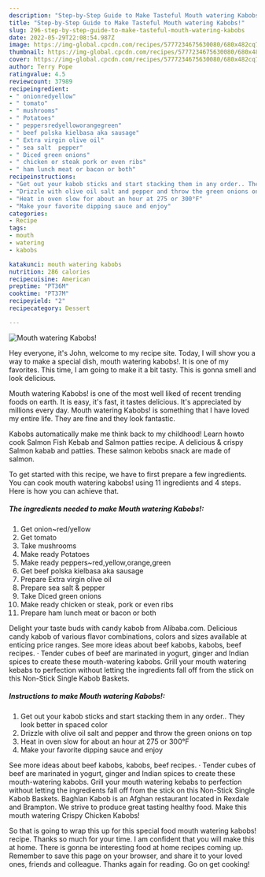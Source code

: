 ```yaml
---
description: "Step-by-Step Guide to Make Tasteful Mouth watering Kabobs!"
title: "Step-by-Step Guide to Make Tasteful Mouth watering Kabobs!"
slug: 296-step-by-step-guide-to-make-tasteful-mouth-watering-kabobs
date: 2022-05-29T22:08:54.987Z
image: https://img-global.cpcdn.com/recipes/5777234675630080/680x482cq70/mouth-watering-kabobs-recipe-main-photo.jpg
thumbnail: https://img-global.cpcdn.com/recipes/5777234675630080/680x482cq70/mouth-watering-kabobs-recipe-main-photo.jpg
cover: https://img-global.cpcdn.com/recipes/5777234675630080/680x482cq70/mouth-watering-kabobs-recipe-main-photo.jpg
author: Terry Pope
ratingvalue: 4.5
reviewcount: 37989
recipeingredient:
- " onionredyellow"
- " tomato"
- " mushrooms"
- " Potatoes"
- " peppersredyelloworangegreen"
- " beef polska kielbasa aka sausage"
- " Extra virgin olive oil"
- " sea salt  pepper"
- " Diced green onions"
- " chicken or steak pork or even ribs"
- " ham lunch meat or bacon or both"
recipeinstructions:
- "Get out your kabob sticks and start stacking them in any order.. They look better in spaced color"
- "Drizzle with olive oil salt and pepper and throw the green onions on top"
- "Heat in oven slow for about an hour at 275 or 300°F"
- "Make your favorite dipping sauce and enjoy"
categories:
- Recipe
tags:
- mouth
- watering
- kabobs

katakunci: mouth watering kabobs 
nutrition: 286 calories
recipecuisine: American
preptime: "PT36M"
cooktime: "PT37M"
recipeyield: "2"
recipecategory: Dessert

---
```



![Mouth watering Kabobs!](https://img-global.cpcdn.com/recipes/5777234675630080/680x482cq70/mouth-watering-kabobs-recipe-main-photo.jpg)

Hey everyone, it's John, welcome to my recipe site. Today, I will show you a way to make a special dish, mouth watering kabobs!. It is one of my favorites. This time, I am going to make it a bit tasty. This is gonna smell and look delicious.

Mouth watering Kabobs! is one of the most well liked of recent trending foods on earth. It is easy, it's fast, it tastes delicious. It's appreciated by millions every day. Mouth watering Kabobs! is something that I have loved my entire life. They are fine and they look fantastic.

Kabobs automatically make me think back to my childhood! Learn howto cook Salmon Fish Kebab and Salmon patties recipe. A delicious &amp; crispy Salmon kabab and patties. These salmon kebobs snack are made of salmon.


To get started with this recipe, we have to first prepare a few ingredients. You can cook mouth watering kabobs! using 11 ingredients and 4 steps. Here is how you can achieve that.

<!--inarticleads1-->

##### The ingredients needed to make Mouth watering Kabobs!:

1. Get  onion~red/yellow
1. Get  tomato
1. Take  mushrooms
1. Make ready  Potatoes
1. Make ready  peppers~red,yellow,orange,green
1. Get  beef polska kielbasa aka sausage
1. Prepare  Extra virgin olive oil
1. Prepare  sea salt &amp; pepper
1. Take  Diced green onions
1. Make ready  chicken or steak, pork or even ribs
1. Prepare  ham lunch meat or bacon or both


Delight your taste buds with candy kabob from Alibaba.com. Delicious candy kabob of various flavor combinations, colors and sizes available at enticing price ranges. See more ideas about beef kabobs, kabobs, beef recipes. · Tender cubes of beef are marinated in yogurt, ginger and Indian spices to create these mouth-watering kabobs. Grill your mouth watering kebabs to perfection without letting the ingredients fall off from the stick on this Non-Stick Single Kabob Baskets. 

<!--inarticleads2-->

##### Instructions to make Mouth watering Kabobs!:

1. Get out your kabob sticks and start stacking them in any order.. They look better in spaced color
1. Drizzle with olive oil salt and pepper and throw the green onions on top
1. Heat in oven slow for about an hour at 275 or 300°F
1. Make your favorite dipping sauce and enjoy


See more ideas about beef kabobs, kabobs, beef recipes. · Tender cubes of beef are marinated in yogurt, ginger and Indian spices to create these mouth-watering kabobs. Grill your mouth watering kebabs to perfection without letting the ingredients fall off from the stick on this Non-Stick Single Kabob Baskets. Baghlan Kabob is an Afghan restaurant located in Rexdale and Brampton. We strive to produce great tasting healthy food. Make this mouth watering Crispy Chicken Kabobs! 

So that is going to wrap this up for this special food mouth watering kabobs! recipe. Thanks so much for your time. I am confident that you will make this at home. There is gonna be interesting food at home recipes coming up. Remember to save this page on your browser, and share it to your loved ones, friends and colleague. Thanks again for reading. Go on get cooking!
